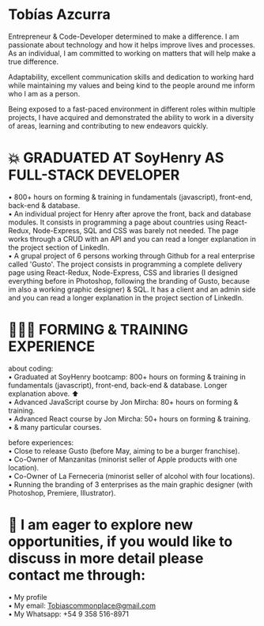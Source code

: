 # Tobías Azcurra

Entrepreneur & Code-Developer determined to make a difference. I am passionate about technology and how it helps improve lives and processes. As an individual, I am committed to working on matters that will help make a true difference.  
 
Adaptability, excellent communication skills and dedication to working hard while maintaining my values and being kind to the people around me inform who I am as a person.   

Being exposed to a fast-paced environment in different roles within multiple projects, I have acquired and demonstrated the ability to work in a diversity of areas, learning and contributing to new endeavors quickly.  


# 💥 GRADUATED AT SoyHenry AS FULL-STACK DEVELOPER  

• 800+ hours on forming & training in fundamentals (javascript), front-end, back-end & database.  
• An individual project for Henry after aprove the front, back and database modules. It consists in programming a page about countries using React-Redux, Node-Express, SQL and CSS was barely not needed. The page works through a CRUD with an API and you can read a longer explanation in the project section of LinkedIn.  
• A grupal project of 6 persons working through Github for a real enterprise called 'Gusto'. The project consists in programming a complete delivery page using React-Redux, Node-Express, CSS and libraries (I designed everything before in Photoshop, following the branding of Gusto, because im also a working graphic designer) & SQL. It has a client and an admin side and you can read a longer explanation in the project section of LinkedIn.  


# 🧑🏻‍🎓 FORMING & TRAINING EXPERIENCE  

about coding:  
• Graduated at SoyHenry bootcamp: 800+ hours on forming & training in fundamentals (javascript), front-end, back-end & database. Longer explanation above. ⬆  
• Advanced JavaScript course by Jon Mircha: 80+ hours on forming & training.  
• Advanced React course by Jon Mircha: 50+ hours on forming & training.  
• & many particular courses.   

before experiences:  
• Close to release Gusto (before May, aiming to be a burger franchise).  
• Co-Owner of Manzanitas (minorist seller of Apple products with one location).  
• Co-Owner of La Ferneceria (minorist seller of alcohol with four locations).  
• Running the branding of 3 enterprises as the main graphic designer (with Photoshop, Premiere, Illustrator).   


# 🔎 I am eager to explore new opportunities, if you would like to discuss in more detail please contact me through:  
• My profile  
• My email: Tobiascommonplace@gmail.com  
• My Whatsapp: +54 9 358 516-8971  
